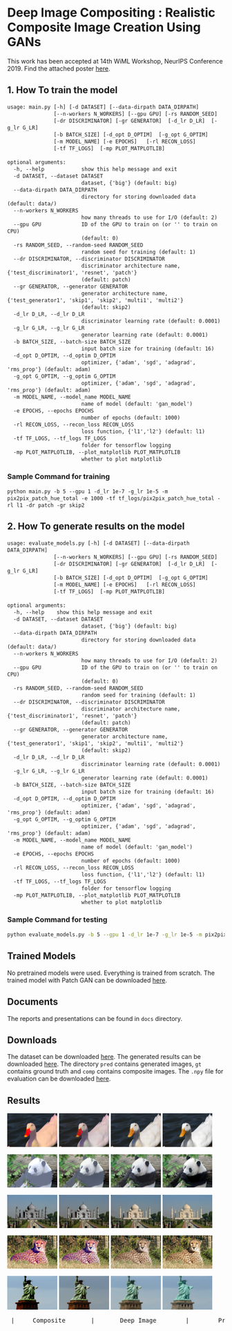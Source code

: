 # Deep Image Compositing : Realistic Composite Image Creation Using GANs

This work has been accepted at 14th WiML Workshop, NeurIPS Conference 2019. Find the attached poster [here](https://www.academia.edu/40947406/Deep_Image_Compositing).

## 1. How To train the model

```
usage: main.py [-h] [-d DATASET] [--data-dirpath DATA_DIRPATH]
               [--n-workers N_WORKERS] [--gpu GPU] [-rs RANDOM_SEED]
               [-dr DISCRIMINATOR] [-gr GENERATOR]  [-d_lr D_LR]  [-g_lr G_LR]
               [-b BATCH_SIZE] [-d_opt D_OPTIM]  [-g_opt G_OPTIM]
               [-m MODEL_NAME] [-e EPOCHS]   [-rl RECON_LOSS]
               [-tf TF_LOGS]  [-mp PLOT_MATPLOTLIB]

optional arguments:
  -h, --help            show this help message and exit
  -d DATASET, --dataset DATASET
                        dataset, {'big'} (default: big)
  --data-dirpath DATA_DIRPATH
                        directory for storing downloaded data (default: data/)
  --n-workers N_WORKERS
                        how many threads to use for I/O (default: 2)
  --gpu GPU             ID of the GPU to train on (or '' to train on CPU)
                        (default: 0)
  -rs RANDOM_SEED, --random-seed RANDOM_SEED
                        random seed for training (default: 1)
  --dr DISCRIMINATOR, --discriminator DISCRIMINATOR
                        discriminator architecture name, {'test_discriminator1', 'resnet', 'patch'}
                        (default: patch)
  --gr GENERATOR, --generator GENERATOR
                        generator architecture name, {'test_generator1', 'skip1', 'skip2', 'multi1', 'multi2'}
                        (default: skip2)
  -d_lr D_LR, --d_lr D_LR
                        discriminator learning rate (default: 0.0001)
  -g_lr G_LR, --g_lr G_LR
                        generator learning rate (default: 0.0001)
  -b BATCH_SIZE, --batch-size BATCH_SIZE
                        input batch size for training (default: 16)
  -d_opt D_OPTIM, --d_optim D_OPTIM
                        optimizer, {'adam', 'sgd', 'adagrad', 'rms_prop'} (default: adam)
  -g_opt G_OPTIM, --g_optim G_OPTIM
                        optimizer, {'adam', 'sgd', 'adagrad', 'rms_prop'} (default: adam)
  -m MODEL_NAME, --model_name MODEL_NAME
                        name of model (default: 'gan_model')
  -e EPOCHS, --epochs EPOCHS
                        number of epochs (default: 1000)
  -rl RECON_LOSS, --recon_loss RECON_LOSS
                        loss function, {'l1','l2'} (default: l1)
  -tf TF_LOGS, --tf_logs TF_LOGS
                        folder for tensorflow logging
  -mp PLOT_MATPLOTLIB, --plot_matplotlib PLOT_MATPLOTLIB
                        whether to plot matplotlib
```

### Sample Command for training
```
python main.py -b 5 --gpu 1 -d_lr 1e-7 -g_lr 1e-5 -m pix2pix_patch_hue_total -e 1000 -tf tf_logs/pix2pix_patch_hue_total -rl l1 -dr patch -gr skip2
```

## 2. How To generate results on the model

```
usage: evaluate_models.py [-h] [-d DATASET] [--data-dirpath DATA_DIRPATH]
               [--n-workers N_WORKERS] [--gpu GPU] [-rs RANDOM_SEED]
               [-dr DISCRIMINATOR] [-gr GENERATOR]  [-d_lr D_LR]  [-g_lr G_LR]
               [-b BATCH_SIZE] [-d_opt D_OPTIM]  [-g_opt G_OPTIM]
               [-m MODEL_NAME] [-e EPOCHS]   [-rl RECON_LOSS]
               [-tf TF_LOGS]  [-mp PLOT_MATPLOTLIB]

optional arguments:
  -h, --help    show this help message and exit
  -d DATASET, --dataset DATASET
                        dataset, {'big'} (default: big)
  --data-dirpath DATA_DIRPATH
                        directory for storing downloaded data (default: data/)
  --n-workers N_WORKERS
                        how many threads to use for I/O (default: 2)
  --gpu GPU             ID of the GPU to train on (or '' to train on CPU)
                        (default: 0)
  -rs RANDOM_SEED, --random-seed RANDOM_SEED
                        random seed for training (default: 1)
  --dr DISCRIMINATOR, --discriminator DISCRIMINATOR
                        discriminator architecture name, {'test_discriminator1', 'resnet', 'patch'}
                        (default: patch)
  --gr GENERATOR, --generator GENERATOR
                        generator architecture name, {'test_generator1', 'skip1', 'skip2', 'multi1', 'multi2'}
                        (default: skip2)
  -d_lr D_LR, --d_lr D_LR
                        discriminator learning rate (default: 0.0001)
  -g_lr G_LR, --g_lr G_LR
                        generator learning rate (default: 0.0001)
  -b BATCH_SIZE, --batch-size BATCH_SIZE
                        input batch size for training (default: 16)
  -d_opt D_OPTIM, --d_optim D_OPTIM
                        optimizer, {'adam', 'sgd', 'adagrad', 'rms_prop'} (default: adam)
  -g_opt G_OPTIM, --g_optim G_OPTIM
                        optimizer, {'adam', 'sgd', 'adagrad', 'rms_prop'} (default: adam)
  -m MODEL_NAME, --model_name MODEL_NAME
                        name of model (default: 'gan_model')
  -e EPOCHS, --epochs EPOCHS
                        number of epochs (default: 1000)
  -rl RECON_LOSS, --recon_loss RECON_LOSS
                        loss function, {'l1','l2'} (default: l1)
  -tf TF_LOGS, --tf_logs TF_LOGS
                        folder for tensorflow logging
  -mp PLOT_MATPLOTLIB, --plot_matplotlib PLOT_MATPLOTLIB
                        whether to plot matplotlib
```
### Sample Command for testing
```bash
python evaluate_models.py -b 5 --gpu 1 -d_lr 1e-7 -g_lr 1e-5 -m pix2pix_patch_hue_total -rl l1 -dr patch -gr skip2
```

## Trained Models
No pretrained models were used. Everything is trained from scratch.
The trained model with Patch GAN can be downloaded [here](https://drive.google.com/file/d/1ioigvoe34oFKFcxFg32gkJsbwvRCnBpJ/view?usp=sharing).

## Documents
The reports and presentations can be found in `docs` directory.


## Downloads
The dataset can be downloaded [here](https://drive.google.com/file/d/1VG6U_zw8dFPlreq5toAgzE6xD2uDkbFC/view?usp=sharing).
The generated results can be downloaded [here](https://drive.google.com/file/d/1IwQ1FiVxQBWDu1p2_bNlEr94Peo-pVYK/view?usp=sharing). The directory `pred` contains generated images, `gt` contains ground truth and `comp` contains composite images.
The `.npy` file for evaluation can be downloaded [here](https://drive.google.com/file/d/1pH0H0R29AWe9OkXplx0yEHyA0JiOIBhA/view?usp=sharing).


## Results
<p float="left">
  <img src="/images/comp_4.png" width="23%" />
  <img src="/images/ht_4.png" width="23%" />
  <img src="/images/pred_4.png" width="23%" />
  <img src="/images/gt_4.png" width="23%" />
</p>

<p float="left">
  <img src="/images/comp_36.png" width="23%" />
  <img src="/images/ht_36.png" width="23%" />
  <img src="/images/pred_36.png" width="23%" />
  <img src="/images/gt_36.png" width="23%" />
</p>

<p float="left">
  <img src="/images/comp_39.png" width="23%" />
  <img src="/images/ht_39.png" width="23%" />
  <img src="/images/pred_39.png" width="23%" />
  <img src="/images/gt_39.png" width="23%" />
</p>

<p float="left">
  <img src="/images/comp_121.png" width="23%" />
  <img src="/images/ht_121.png" width="23%" />
  <img src="/images/pred_121.png" width="23%" />
  <img src="/images/gt_121.png" width="23%" />
</p>

<p float="left">
  <img src="/images/comp_149.png" width="23%" />
  <img src="/images/ht_149.png" width="23%" />
  <img src="/images/pred_149.png" width="23%" />
  <img src="/images/gt_149.png" width="23%" />
</p>
<pre> |     Composite       |       Deep Image        |        Predicted(Ours)      |       Ground Truth        | </pre>
